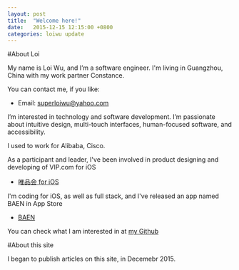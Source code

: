 ```yaml
---
layout: post
title:  "Welcome here!"
date:   2015-12-15 12:15:00 +0800
categories: loiwu update
---
```


#About Loi

My name is Loi Wu, and I’m a software engineer. I'm living in Guangzhou, China with my work partner Constance.

You can contact me, if you like:

- Email: superloiwu@yahoo.com

I’m interested in technology and software development. I’m passionate about intuitive design, multi-touch interfaces, human-focused software, and accessibility.

I used to work for Alibaba, Cisco.

As a participant and leader, I've been involved in product designing and developing of VIP.com for iOS 

- [唯品会 for iOS](https://appsto.re/cn/gNF3y.i)

I'm coding for iOS, as well as full stack, and I've released an app named BAEN in App Store

- [BAEN](https://itunes.apple.com/us/app/baen-bay-area-equestrian-network/id967867603?mt=8)

You can check what I am interested in at [my Github](https://github.com/loiwu)

#About this site

I began to publish articles on this site, in Decemebr 2015.
